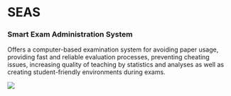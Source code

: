 # SEAS
### Smart Exam Administration System

Offers a computer-based examination system for avoiding paper usage, providing fast and reliable evaluation processes, preventing cheating issues, increasing quality of teaching by statistics and analyses as well as creating student-friendly environments during exams.

[![](https://ibb.co/c2nS9c)](https://www.wivernsoftware.com/seas-en)